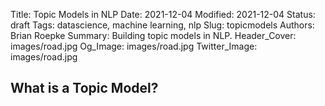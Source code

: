 Title: Topic Models in NLP
Date: 2021-12-04
Modified: 2021-12-04
Status: draft
Tags: datascience, machine learning, nlp
Slug: topicmodels
Authors: Brian Roepke
Summary: Building topic models in NLP.
Header_Cover: images/road.jpg
Og_Image: images/road.jpg
Twitter_Image: images/road.jpg

## What is a Topic Model?

